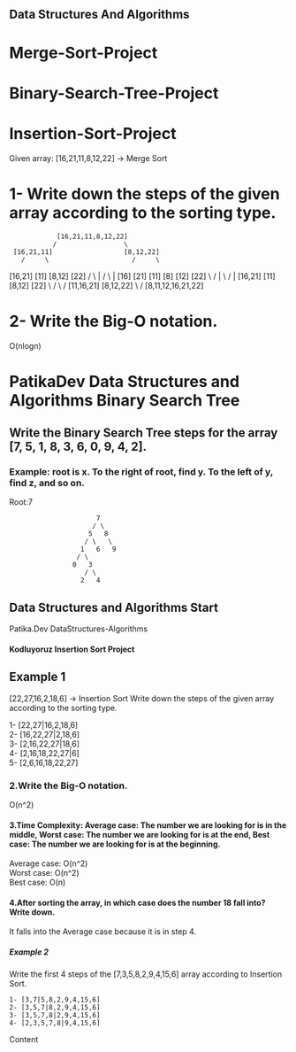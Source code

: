 ## Data Structures And Algorithms
# Merge-Sort-Project 
# Binary-Search-Tree-Project   
# Insertion-Sort-Project
Given array: [16,21,11,8,12,22] -> Merge Sort
# 1- Write down the steps of the given array according to the sorting type.

                [16,21,11,8,12,22]  
               /                 \
     [16,21,11]                  [8,12,22]
       /     \                     /     \
  [16,21]   [11]               [8,12]   [22]
   /  \       |                 /  \      |
[16] [21]   [11]              [8] [12]  [22]
 \    /       |                \   /      |
[16,21]     [11]               [8,12]   [22]
     \      /                     \      /
    [11,16,21]                  [8,12,22]
            \                    /
               [8,11,12,16,21,22]
 
 # 2- Write the Big-O notation.
 
 O(nlogn)
# PatikaDev Data Structures and Algorithms Binary Search Tree
## Write the Binary Search Tree steps for the array [7, 5, 1, 8, 3, 6, 0, 9, 4, 2].
### Example: root is x. To the right of root, find y. To the left of y, find z, and so on.
Root:7

                          7
                         / \
                        5   8
                       / \   \
                      1   6   9
                     / \
                    0   3
                       / \
                      2   4

## Data Structures and Algorithms Start
Patika.Dev DataStructures-Algorithms 
#### Kodluyoruz Insertion Sort Project
## Example 1
[22,27,16,2,18,6] -> Insertion Sort
Write down the steps of the given array according to the sorting type.

1- [22,27|16,2,18,6]  
2- [16,22,27|2,18,6]  
3- [2,16,22,27|18,6]  
4- [2,16,18,22,27|6]  
5- [2,6,16,18,22,27]

### 2.Write the Big-O notation.

O(n^2)

#### 3.Time Complexity: Average case: The number we are looking for is in the middle, Worst case: The number we are looking for is at the end, Best case: The number we are looking for is at the beginning.

Average case: O(n^2)  
Worst case: O(n^2)  
Best case: O(n)

#### 4.After sorting the array, in which case does the number 18 fall into? Write down.

It falls into the Average case because it is in step 4.

##### Example 2
Write the first 4 steps of the [7,3,5,8,2,9,4,15,6] array according to Insertion Sort.
```
1- [3,7|5,8,2,9,4,15,6]  
2- [3,5,7|8,2,9,4,15,6]  
3- [3,5,7,8|2,9,4,15,6]  
4- [2,3,5,7,8|9,4,15,6]
```
Content
